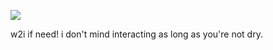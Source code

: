 ![](https://64.media.tumblr.com/a408298b45b8b9a6d14f134b48ac627b/9f751a5d3336e173-56/s1280x1920/28ccb9748e7e66f13a9b01056409289dcb200ffc.pnj)

w2i if need! i don't mind interacting as long as you're not dry. 
